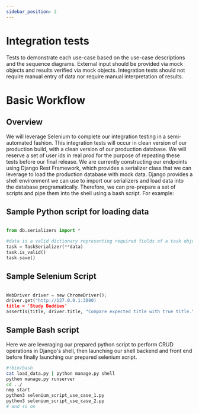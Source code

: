 ```yaml
---
sidebar_position: 2
---
```

# Integration tests

Tests to demonstrate each use-case based on the use-case descriptions and the sequence diagrams. External input should be provided via mock objects and results verified via mock objects. Integration tests should not require manual entry of data nor require manual interpretation of results.


# Basic Workflow

## Overview

We will leverage Selenium to complete our integration testing in a semi-automated fashion. This integration tests will occur in clean version of our production build, with a clean version of our production database. We will reserve a set of user ids in real prod for the purpose of repeating these tests before our final release. We are currently constructing our endpoints using Django Rest Framework, which provides a serializer class that we can leverage to load the production database with mock data. Django provides a shell environment we can use to import our serializers and load data into the database programatically. Therefore, we can pre-prepare a set of scripts and pipe them into the shell using a bash script. For example:

## Sample Python script for loading data

```python

from db.serializers import *

#data is a valid dictionary representing required fields of a task object
task = TaskSerializer(**data) 
task.is_valid()
task.save()

```
## Sample Selenium Script
```python

WebDriver driver = new ChromeDriver();
driver.get("http://127.0.0.1:3000)
title = 'Study Buddies'
assertIs(title, driver.title, "Compare expected title with true title.")

```

## Sample Bash script
Here we are leveraging our prepared python script to perform CRUD operations in Django's shell, then launching our shell backend and front end before finally launching our prepared selenium script. 
```bash
#!bin/bash
cat load_data.py | python manage.py shell
python manage.py runserver
cd ../
nmp start
python3 selenium_script_use_case_1.py
python3 selenium_script_use_case_2.py
# and so on
```

